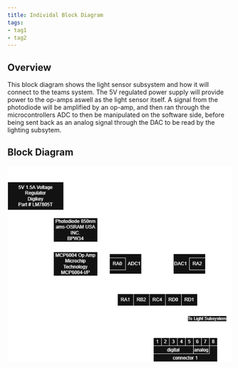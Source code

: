 ```yaml
---
title: Individal Block Diagram
tags:
- tag1
- tag2
---
```


## Overview

This block diagram shows the light sensor subsystem and how it will connect to the teams system. The 5V regulated power supply will provide power to the op-amps aswell as the light sensor itself. A signal from the photodiode will be amplified by an op-amp, and then ran through the microcontrollers ADC to then be manipulated on the software side, before being sent back as an analog signal through the DAC to be read by the lighting subsytem.

## Block Diagram 
![Indivial Block diagram ](<Individual Block Diagram.drawio.png>)
